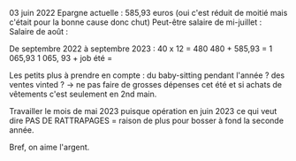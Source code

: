 03 juin 2022 
Epargne actuelle : 585,93 euros (oui c'est réduit de moitié mais c'était pour la bonne cause donc chut)
Peut-être salaire de mi-juillet : 
Salaire de août : 

De septembre 2022 à septembre 2023 : 
40 x 12 = 480 
480 + 585,93 = 1 065,93 
1 065, 93 + job été = 

Les petits plus à prendre en compte : du baby-sitting pendant l'année ? des ventes vinted ? 
-> ne pas faire de grosses dépenses cet été et si achats de vêtements c'est seulement en 2nd main. 

Travailler le mois de mai 2023 puisque opération en juin 2023 ce qui veut dire PAS DE RATTRAPAGES = raison de plus pour bosser à fond la seconde année.

Bref, on aime l'argent. 